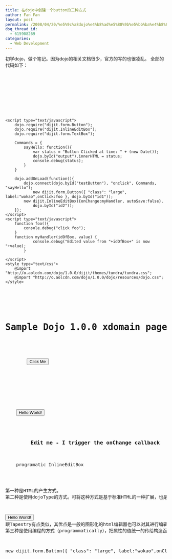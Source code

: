 ```yaml
---
title: 在dojo中创建一个button的三种方式
author: Fan Fan
layout: post
permalink: /2008/04/20/%e5%9c%a8dojo%e4%b8%ad%e5%88%9b%e5%bb%ba%e4%b8%80%e4%b8%aabutton%e7%9a%84%e4%b8%89%e7%a7%8d%e6%96%b9%e5%bc%8f/
dsq_thread_id:
  - 615908269
categories:
  - Web Development
---
```

初学dojo，做个笔记。因为dojo的相关文档很少，官方的写的也很凌乱。 全部的代码如下：

<pre><!DOCTYPE html PUBLIC "-//W3C//DTD XHTML 1.0 Transitional//EN"
	"http://www.w3.org/TR/xhtml1/DTD/xhtml1-transitional.dtd">

<html xmlns="http://www.w3.org/1999/xhtml" xml:lang="en" lang="en">
<head>
	<meta http-equiv="Content-type" content="text/html; charset=utf-8" />
	<title>Sample 1.0.0 xdomain page</title>
	<script type="text/javascript"
		djConfig="isDebug: true, parseOnLoad: true"
		src="http://o.aolcdn.com/dojo/1.0.0/dojo/dojo.xd.js"></script>
	<script type="text/javascript">
		dojo.require("dijit.form.Button");
		dojo.require("dijit.InlineEditBox");
		dojo.require("dijit.form.TextBox");

		Commands = {
			sayHello: function(){
				var status = "Button Clicked at time: " + (new Date());
				dojo.byId("output").innerHTML = status;
				console.debug(status);
			}
		}

		dojo.addOnLoad(function(){
			dojo.connect(dojo.byId("testButton"), "onclick", Commands, "sayHello");
       			new dijit.form.Button({ "class": "large", label:"wokao",onClick:foo }, dojo.byId("id1"));
			new dijit.InlineEditBox({onChange:myHandler, autoSave:false},
				dojo.byId("id2"));
		});
	</script>
	<script type="text/javascript">
		function foo(){
			console.debug("click foo");
		}
		function myHandler(idOfBox, value) {
          		console.debug("Edited value from "+idOfBox+" is now "+value);
       		}

	</script>
    <style type="text/css">
        @import "http://o.aolcdn.com/dojo/1.0.0/dijit/themes/tundra/tundra.css";
        @import "http://o.aolcdn.com/dojo/1.0.0/dojo/resources/dojo.css";
    </style>

</head>
<body>
	<h1>Sample Dojo 1.0.0 xdomain page</h1>
	<p>
		<button id="testButton">Click Me</button>
	</p>
	<p id="output">
	</p>
	<button dojoType="dijit.form.Button" id="helloButton">Hello World!</button>
	<span id="id1"></span>
	<h3 id="editable" autosave="false"
                dojoType="dijit.InlineEditBox" title="h3 example"
                onChange="myHandler(this.id,arguments[0])">
		Edit me - I trigger the onChange callback
	</h3>
	<span id="id2">programatic InlineEditBox</span>
</body>
</html>

第一种是HTML的产生方式。
第二种是使用dojoType的方式。可将这种方式是基于标准HTML的一种扩展，也是一种静态的方式。


<pre><button dojoType="dijit.form.Button" id="helloButton">Hello World!</button>
跟Tapestry有点类似，其优点是一般的图形化的html编辑器也可以对其进行编辑。对于这种方式，需要在dojo的配置里面设置“parseOnLoad: true”。
第三种是使用编程的方式（programmatically），把属性的值统一的传给构造函数。


<pre>new dijit.form.Button({ "class": "large", label:"wokao",onClick:foo }, dojo.byId("id1"));</pre>